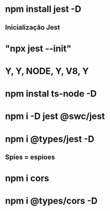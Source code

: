 # npm install jest -D

## Inicialização Jest
# "npx jest --init"
# Y, Y, NODE, Y, V8, Y
# npm instal ts-node -D
# npm i -D jest @swc/jest
# npm i @types/jest -D

## Spies = espioes 

# npm i cors
# npm i @types/cors -D